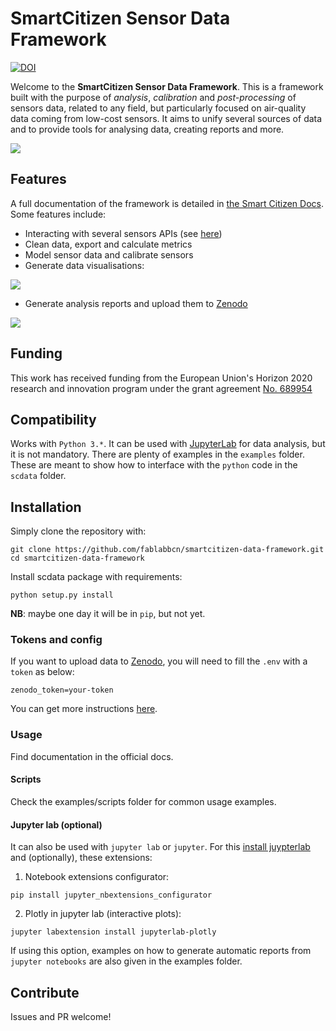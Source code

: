 SmartCitizen Sensor Data Framework
=======

[![DOI](https://zenodo.org/badge/97752018.svg)](https://zenodo.org/badge/latestdoi/97752018)

Welcome to the **SmartCitizen Sensor Data Framework**. This is a framework built with the purpose of *analysis*, *calibration* and *post-processing* of sensors data, related to any field, but particularly focused on air-quality data coming from low-cost sensors. It aims to unify several sources of data and to provide tools for analysing data, creating reports and more.

![](assets/images/saf_schema.png)

## Features

A full documentation of the framework is detailed in [the Smart Citizen Docs](https://docs.smartcitizen.me/Sensor%20Analysis%20Framework/). Some features include:

- Interacting with several sensors APIs (see [here](scdata/data/api.py))
- Clean data, export and calculate metrics
- Model sensor data and calibrate sensors
- Generate data visualisations:

![](assets/images/covid-noise.png)

- Generate analysis reports and upload them to [Zenodo](http://zenodo.org)

![](assets/images/Workflow.png)

## Funding

This work has received funding from the European Union's Horizon 2020 research and innovation program under the grant agreement [No. 689954](https://cordis.europa.eu/project/rcn/202639_en.html)

## Compatibility

Works with `Python 3.*`. It can be used with [JupyterLab](https://github.com/jupyterlab/jupyterlab) for data analysis, but it is not mandatory. There are plenty of examples in the `examples` folder. These are meant to show how to interface with the `python` code in the `scdata` folder.

## Installation

Simply clone the repository with:

```
git clone https://github.com/fablabbcn/smartcitizen-data-framework.git
cd smartcitizen-data-framework
```

Install scdata package with requirements:

```
python setup.py install
```

**NB**: maybe one day it will be in `pip`, but not yet.

### Tokens and config

If you want to upload data to [Zenodo](http://zenodo.org), you will need to fill the `.env` with a `token` as below:

```
zenodo_token=your-token
```

You can get more instructions [here](https://docs.smartcitizen.me/Guides/Upload%20data%20to%20zenodo/).

### Usage

Find documentation in the official docs.

#### Scripts

Check the examples/scripts folder for common usage examples.

#### Jupyter lab (optional)

It can also be used with `jupyter lab` or `jupyter`. For this [install juypterlab](https://github.com/jupyterlab/jupyterlab) and (optionally), these extensions:

1. Notebook extensions configurator:

```
pip install jupyter_nbextensions_configurator
```

2. Plotly in jupyter lab (interactive plots):

```
jupyter labextension install jupyterlab-plotly
```

If using this option, examples on how to generate automatic reports from `jupyter notebooks` are also given in the examples folder.

## Contribute

Issues and PR welcome!